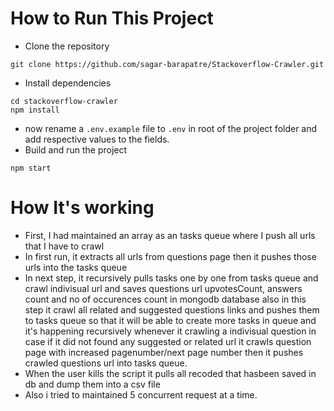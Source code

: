 # How to Run This Project
- Clone the repository
```
git clone https://github.com/sagar-barapatre/Stackoverflow-Crawler.git
```
- Install dependencies
```
cd stackoverflow-crawler
npm install
```
- now rename a `.env.example` file to `.env` in root of the project folder and add respective values to the fields.
- Build and run the project
```
npm start
```

# How It's working
- First, I had maintained an array as an tasks queue where I push all urls that I have to crawl
- In first run, it extracts all urls from questions page then it pushes those urls into the tasks queue
- In next step, it recursively pulls tasks one by one from tasks queue and crawl indivisual url and saves questions url upvotesCount, answers count and no of occurences count in mongodb database also in this step it crawl all related and suggested questions links and pushes them to tasks queue so that it will be able to create more tasks in queue and it's happening recursively whenever it crawling a indivisual question in case if it did not found any suggested or related url it crawls question page with increased pagenumber/next page number then it pushes crawled questions url into tasks queue.
- When the user kills the script it pulls all recoded that hasbeen saved in db and dump them into a csv file
- Also i tried to maintained 5 concurrent request at a time.

